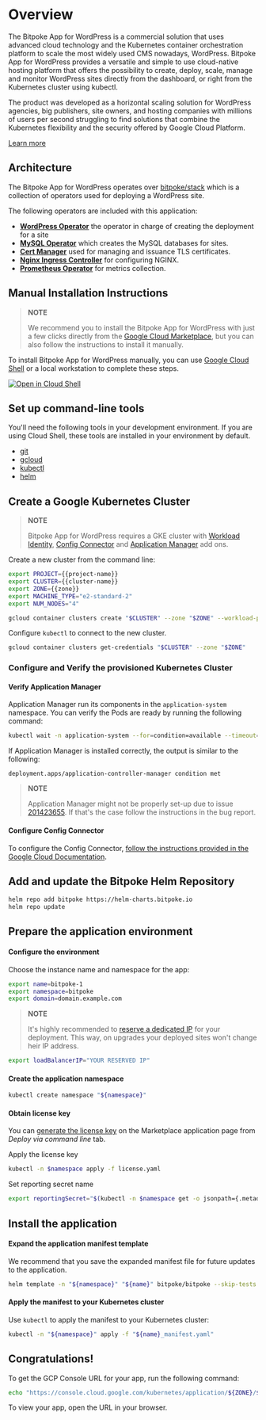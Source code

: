 # Overview
<walkthrough-tutorial-duration duration="15"></walkthrough-tutorial-duration>

The Bitpoke App for WordPress is a commercial solution that uses advanced cloud technology and the Kubernetes container orchestration platform to scale the most widely used CMS nowadays, WordPress. Bitpoke App for WordPress provides a versatile and simple to use cloud-native hosting platform that offers the possibility to create, deploy, scale, manage and monitor WordPress sites directly from the dashboard, or right from the Kubernetes cluster using kubectl.

The product was developed as a horizontal scaling solution for WordPress agencies, big publishers, site owners, and hosting companies with millions of users per second struggling to find solutions that combine the Kubernetes flexibility and the security offered by Google Cloud Platform.

[Learn more](https://www.bitpoke.io/wordpress/)

## Architecture

The Bitpoke App for WordPress operates over [bitpoke/stack](https://github.com/bitpoke/stack) which is
a collection of operators used for deploying a WordPress site.

The following operators are included with this application:
 * [**WordPress Operator**](https://github.com/bitpoke/wordpress-operator) the operator in charge
   of creating the deployment for a site
 * [**MySQL Operator**](https://github.com/bitpoke/mysql-operator) which creates the MySQL
   databases for sites.
 * [**Cert Manager**](https://github.com/jetstack/cert-manager) used for managing and issuance TLS
   certificates.
 * [**Nginx Ingress Controller**](https://github.com/kubernetes/ingress-nginx) for configuring NGINX.
 * [**Prometheus Operator**](https://github.com/prometheus-operator/prometheus-operator) for metrics collection.

## Manual Installation Instructions

> __NOTE__
>
> We recommend you to install the Bitpoke App for WordPress with just a few clicks directly from the [Google Cloud Marketplace](https://console.cloud.google.com/marketplace/product/press-labs-public/presslabs-dashboard), but you can also follow the instructions to install it manually.

To install Bitpoke App for WordPress manually, you can use [Google Cloud Shell](https://ssh.cloud.google.com/?cloudshell_git_repo=https://github.com/bitpoke/bitpoke-gcp-marketplace&cloudshell_git_branch=release-1.8&cloudshell_tutorial=README.md&shellonly=true) or a local
workstation to complete these steps.

[![Open in Cloud Shell](http://gstatic.com/cloudssh/images/open-btn.svg)](https://ssh.cloud.google.com/?cloudshell_git_repo=https://github.com/bitpoke/bitpoke-gcp-marketplace&cloudshell_git_branch=release-1.8&cloudshell_tutorial=README.md&shellonly=true)

## Set up command-line tools

You'll need the following tools in your development environment. If you are
using Cloud Shell, these tools are installed in your environment by default.

-   [git](https://git-scm.com/book/en/v2/Getting-Started-Installing-Git)
-   [gcloud](https://cloud.google.com/sdk/gcloud/)
-   [kubectl](https://kubernetes.io/docs/reference/kubectl/overview/)
-   [helm](https://helm.sh/docs/intro/quickstart/)

## Create a Google Kubernetes Cluster
> __NOTE__
>
> Bitpoke App for WordPress requires a GKE cluster with [Workload Identity](https://cloud.google.com/kubernetes-engine/docs/how-to/workload-identity), [Config Connector](https://cloud.google.com/config-connector/docs/how-to/install-upgrade-uninstall) and [Application Manager](https://cloud.google.com/kubernetes-engine/docs/how-to/add-on/application-delivery) add ons.

<walkthrough-project-setup></walkthrough-project-setup>
<walkthrough-watcher-constant key="cluster-name" value="bitpoke-1"></walkthrough-watcher-constant>
<walkthrough-watcher-constant key="zone" value="us-west1-a"></walkthrough-watcher-constant>

Create a new cluster from the command line:

```sh
export PROJECT={{project-name}}
export CLUSTER={{cluster-name}}
export ZONE={{zone}}
export MACHINE_TYPE="e2-standard-2"
export NUM_NODES="4"
```

```sh
gcloud container clusters create "$CLUSTER" --zone "$ZONE" --workload-pool=$PROJECT.svc.id.goog --addons=ApplicationManager,ConfigConnector,HorizontalPodAutoscaling --machine-type=${MACHINE_TYPE} --num-nodes=${NUM_NODES}
```

Configure `kubectl` to connect to the new cluster.

```sh
gcloud container clusters get-credentials "$CLUSTER" --zone "$ZONE"
```

### Configure and Verify the provisioned Kubernetes Cluster

#### Verify Application Manager

Application Manager run its components in the `application-system` namespace. You can verify the Pods are ready by running the following command:

```sh
kubectl wait -n application-system --for=condition=available --timeout=10s deployment --all
```

If Application Manager is installed correctly, the output is similar to the following:

```terminal
deployment.apps/application-controller-manager condition met
```

> __NOTE__
>
> Application Manager might not be properly set-up due to issue [201423655](https://issuetracker.google.com/issues/201423655).
> If that's the case follow the instructions in the bug report.

#### Configure Config Connector

To configure the Config Connector, [follow the instructions provided in the Google Cloud Documentation](https://cloud.google.com/config-connector/docs/how-to/install-upgrade-uninstall).

## Add and update the Bitpoke Helm Repository

```sh
helm repo add bitpoke https://helm-charts.bitpoke.io
helm repo update
```

## Prepare the application environment

#### Configure the environment

Choose the instance name and namespace for the app:

```sh
export name=bitpoke-1
export namespace=bitpoke
export domain=domain.example.com
```

> __NOTE__
>
> It's highly recommended to [reserve a dedicated IP](https://cloud.google.com/compute/docs/ip-addresses/reserve-static-external-ip-address) for your deployment. This way, on upgrades your deployed sites won't change heir IP address.

```sh
export loadBalancerIP="YOUR RESERVED IP"
```

#### Create the application namespace

```sh
kubectl create namespace "${namespace}"
```

#### Obtain license key

You can [generate the license key](https://console.cloud.google.com/marketplace/kubernetes/config/press-labs-public/presslabs-dashboard) on the
Marketplace application page from _Deploy via command line_ tab.

Apply the license key

```sh
kubectl -n $namespace apply -f license.yaml
```

Set reporting secret name

```sh
export reportingSecret="$(kubectl -n $namespace get -o jsonpath={.metadata.name} -f license.yaml)"
```

## Install the application


#### Expand the application manifest template

We recommend that you save the expanded
manifest file for future updates to the application.

```sh
helm template -n "${namespace}" "${name}" bitpoke/bitpoke --skip-tests -f values.yaml --set-string marketplace.loadBalancerIP="${loadBalancerIP}" --set-string marketplace.domain="${domain}" --set-string metering.gcp.secretName="${reportingSecret}" > "${name}_manifest.yaml"
```

#### Apply the manifest to your Kubernetes cluster

Use `kubectl` to apply the manifest to your Kubernetes cluster:

```sh
kubectl -n "${namespace}" apply -f "${name}_manifest.yaml"
```

## Congratulations!

<walkthrough-conclusion-trophy></walkthrough-conclusion-trophy>

To get the GCP Console URL for your app, run the following command:

```sh
echo "https://console.cloud.google.com/kubernetes/application/${ZONE}/${CLUSTER}/${namespace}/${name}"
```

To view your app, open the URL in your browser.
